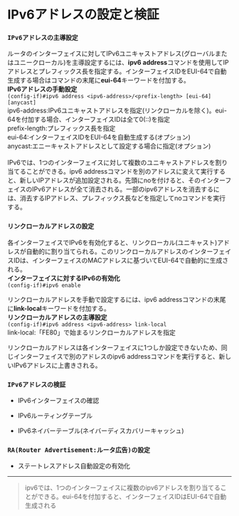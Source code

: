 # IPv6アドレスの設定と検証

### `IPv6アドレスの主導設定`
ルータのインターフェイスに対してIPv6ユニキャストアドレス(グローバルまたはユニークローカル)を主導設定するには、**ipv6 address**コマンドを使用してIPアドレスとプレフィックス長を指定する。インターフェイスIDをEUI-64で自動生成する場合はコマンドの末尾に**eui-64**キーワードを付加する。  
**IPv6アドレスの手動設定**  
`(config-if)#ipv6 address <ipv6-address>/<prefix-length> [eui-64] [anycast]`  
ipv6-address:IPv6ユニキャストアドレスを指定(リンクローカルを除く)。eui-64を付加する場合、インターフェイスIDは全て0(::)を指定  
prefix-length:プレフィックス長を指定  
eui-64:インターフェイスIDをEUI-64を自動生成する(オプション)  
anycast:エニーキャストアドレスとして設定する場合に指定(オプション)
</br></br>
IPv6では、1つのインターフェイスに対して複数のユニキャストアドレスを割り当てることができる。ipv6 addressコマンドを別のアドレスに変えて実行すると、新しいIPアドレスが追加設定される。先頭にnoを付けると、そのインターフェイスのIPv6アドレスが全て消去される。一部のipv6アドレスを消去するには、消去するIPアドレス、プレフィックス長などを指定してnoコマンドを実行する。

### `リンクローカルアドレスの設定`
各インターフェイスでIPv6を有効化すると、リンクローカル(ユニキャスト)アドレスが自動的に割り当てられる。このリンクローカルアドレスのインターフェイスIDは、インターフェイスのMACアドレスに基づいてEUI-64で自動的に生成される。  
**インターフェイスに対するIPv6の有効化**  
`(config-if)#ipv6 enable`

リンクローカルアドレスを手動で設定するには、ipv6 addressコマンドの末尾に**link-local**キーワードを付加する。  
**リンクローカルアドレスの主導設定**  
`(config-if)#ipv6 address <ipv6-address> link-local`  
link-local:「FE80」で始まるリンクローカルアドレスを指定

リンクローカルアドレスは各インターフェイスに1つしか設定できないため、同じインターフェイスで別のアドレスのipv6 addressコマンドを実行すると、新しいIPv6アドレスに上書きされる。

### `IPv6アドレスの検証`


- IPv6インターフェイスの確認


- IPv6ルーティングテーブル


- IPv6ネイバーテーブル(ネイバーディスカバリーキャッシュ)


### `RA(Router Advertisement:ルータ広告)の設定`


- ステートレスアドレス自動設定の有効化

---
> ipv6では、1つのインターフェイスに複数のipv6アドレスを割り当てることができる。eui-64を付加すると、インターフェイスIDはEUI-64で自動生成される
